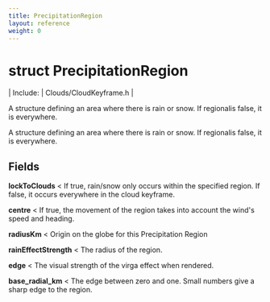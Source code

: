```yaml
---
title: PrecipitationRegion
layout: reference
weight: 0
---
```

struct PrecipitationRegion
===

| Include: | Clouds/CloudKeyframe.h |

A structure defining an area where there is rain or snow.
If regionalis false, it is everywhere.
  



A structure defining an area where there is rain or snow.
If regionalis false, it is everywhere.
  


Fields
---

**lockToClouds**  < If true, rain/snow only occurs within the specified region. If false, it occurs everywhere in the cloud keyframe.

**centre**  < If true, the movement of the region takes into account the wind's speed and heading.

**radiusKm**  < Origin on the globe for this Precipitation Region

**rainEffectStrength**  < The radius of the region.

**edge**  < The visual strength of the virga effect when rendered.

**base_radial_km**  < The edge between zero and one. Small numbers give a sharp edge to the region.
